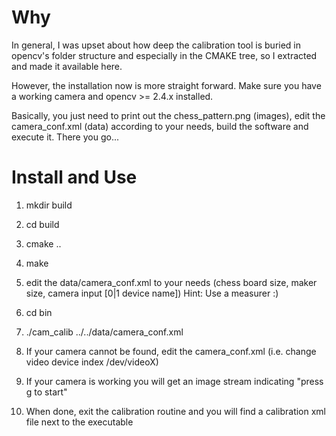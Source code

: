 Why
====

In general, I was upset about how deep the calibration tool 
is buried in opencv's folder structure and especially in
the CMAKE tree, so I extracted and made it available here.

However, the installation now is more straight forward. 
Make sure you have a working camera and opencv >= 2.4.x installed.

Basically, you just need to print out the chess_pattern.png (images), 
edit the camera_conf.xml (data) according to your needs, build the 
software and execute it. There you go... 

Install and Use
================

1) mkdir build

2) cd build

3) cmake ..

4) make

5) edit the data/camera_conf.xml to your needs (chess board size, maker size, camera input [0|1 device name])
   Hint: Use a measurer :)

6) cd bin

7) ./cam_calib ../../data/camera_conf.xml

8) If your camera cannot be found, edit the camera_conf.xml (i.e. change video device index /dev/videoX)

9) If your camera is working you will get an image stream indicating "press g to start"

10) When done, exit the calibration routine and you will find a calibration xml file next to the executable
